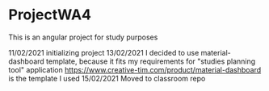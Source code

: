 # ProjectWA4

This is an angular project for study purposes

11/02/2021 initializing project
13/02/2021 I decided to use material-dashboard template, because it fits my requirements for "studies planning tool" application
          https://www.creative-tim.com/product/material-dashboard is the template I used
15/02/2021 Moved to classroom repo

            


